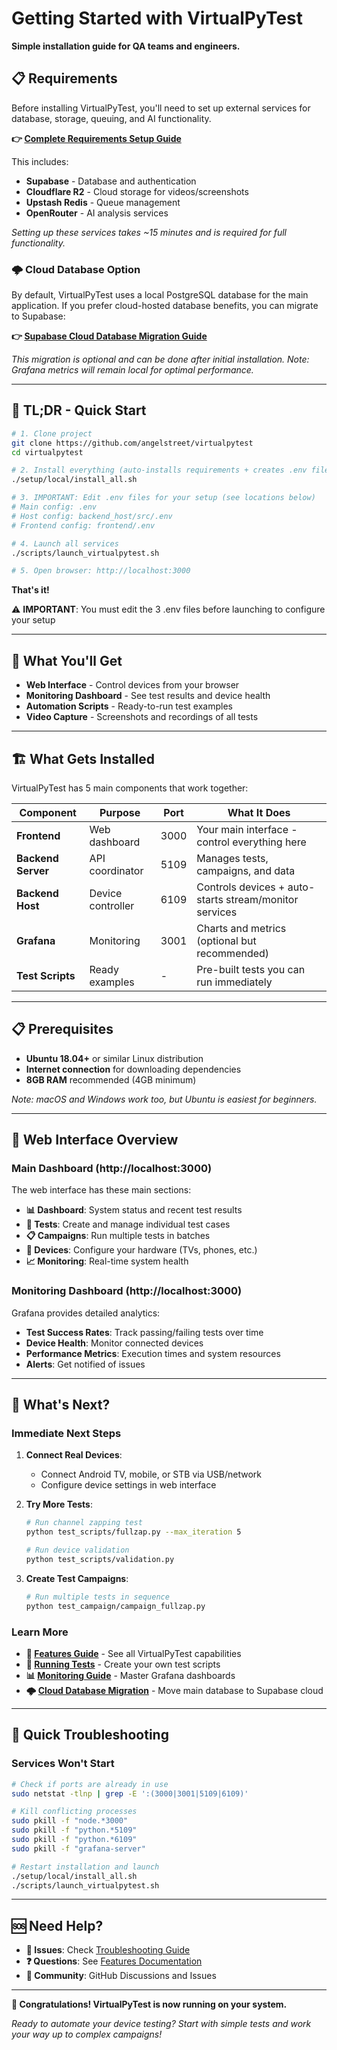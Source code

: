 # Getting Started with VirtualPyTest

**Simple installation guide for QA teams and engineers.**

## 📋 **Requirements**

Before installing VirtualPyTest, you'll need to set up external services for database, storage, queuing, and AI functionality.

**👉 [Complete Requirements Setup Guide](requirements.md)**

This includes:
- **Supabase** - Database and authentication
- **Cloudflare R2** - Cloud storage for videos/screenshots  
- **Upstash Redis** - Queue management
- **OpenRouter** - AI analysis services

*Setting up these services takes ~15 minutes and is required for full functionality.*

### 🌩️ **Cloud Database Option**

By default, VirtualPyTest uses a local PostgreSQL database for the main application. If you prefer cloud-hosted database benefits, you can migrate to Supabase:

**👉 [Supabase Cloud Database Migration Guide](supabase_cloud.md)**

*This migration is optional and can be done after initial installation. Note: Grafana metrics will remain local for optimal performance.*

---

## 🚀 **TL;DR - Quick Start**

```bash
# 1. Clone project
git clone https://github.com/angelstreet/virtualpytest
cd virtualpytest

# 2. Install everything (auto-installs requirements + creates .env files)
./setup/local/install_all.sh

# 3. IMPORTANT: Edit .env files for your setup (see locations below)
# Main config: .env
# Host config: backend_host/src/.env  
# Frontend config: frontend/.env

# 4. Launch all services
./scripts/launch_virtualpytest.sh

# 5. Open browser: http://localhost:3000
```

**That's it!**

⚠️ **IMPORTANT**: You must edit the 3 .env files before launching to configure your setup

---

## 🎯 **What You'll Get**

- **Web Interface** - Control devices from your browser
- **Monitoring Dashboard** - See test results and device health
- **Automation Scripts** - Ready-to-run test examples
- **Video Capture** - Screenshots and recordings of all tests

---

## 🏗️ **What Gets Installed**

VirtualPyTest has 5 main components that work together:

| Component | Purpose | Port | What It Does |
|-----------|---------|------|--------------|
| **Frontend** | Web dashboard | 3000 | Your main interface - control everything here |
| **Backend Server** | API coordinator | 5109 | Manages tests, campaigns, and data |
| **Backend Host** | Device controller | 6109 | Controls devices + auto-starts stream/monitor services |
| **Grafana** | Monitoring | 3001 | Charts and metrics (optional but recommended) |
| **Test Scripts** | Ready examples | - | Pre-built tests you can run immediately |

---

## 📋 **Prerequisites**

- **Ubuntu 18.04+** or similar Linux distribution
- **Internet connection** for downloading dependencies
- **8GB RAM** recommended (4GB minimum)

*Note: macOS and Windows work too, but Ubuntu is easiest for beginners.*

---

## 🔧 **Web Interface Overview**

### Main Dashboard (http://localhost:3000)

The web interface has these main sections:

- **📊 Dashboard**: System status and recent test results
- **🧪 Tests**: Create and manage individual test cases
- **📋 Campaigns**: Run multiple tests in batches
- **🔧 Devices**: Configure your hardware (TVs, phones, etc.)
- **📈 Monitoring**: Real-time system health

### Monitoring Dashboard (http://localhost:3000)

Grafana provides detailed analytics:

- **Test Success Rates**: Track passing/failing tests over time
- **Device Health**: Monitor connected devices
- **Performance Metrics**: Execution times and system resources
- **Alerts**: Get notified of issues

---

## 🚀 **What's Next?**

### Immediate Next Steps

1. **Connect Real Devices**: 
   - Connect Android TV, mobile, or STB via USB/network
   - Configure device settings in web interface

2. **Try More Tests**:
   ```bash
   # Run channel zapping test
   python test_scripts/fullzap.py --max_iteration 5
   
   # Run device validation
   python test_scripts/validation.py
   ```

3. **Create Test Campaigns**:
   ```bash
   # Run multiple tests in sequence
   python test_campaign/campaign_fullzap.py
   ```

### Learn More

- **📖 [Features Guide](features.md)** - See all VirtualPyTest capabilities
- **🧪 [Running Tests](running-tests.md)** - Create your own test scripts  
- **📊 [Monitoring Guide](monitoring.md)** - Master Grafana dashboards
- **🌩️ [Cloud Database Migration](supabase_cloud.md)** - Move main database to Supabase cloud

---

## 🔧 **Quick Troubleshooting**

### Services Won't Start
```bash
# Check if ports are already in use
sudo netstat -tlnp | grep -E ':(3000|3001|5109|6109)'

# Kill conflicting processes
sudo pkill -f "node.*3000"
sudo pkill -f "python.*5109"
sudo pkill -f "python.*6109"
sudo pkill -f "grafana-server"

# Restart installation and launch
./setup/local/install_all.sh
./scripts/launch_virtualpytest.sh
```
---

## 🆘 **Need Help?**

- **🐛 Issues**: Check [Troubleshooting Guide](troubleshooting.md)
- **❓ Questions**: See [Features Documentation](features.md)  
- **💬 Community**: GitHub Discussions and Issues

---

**🎉 Congratulations! VirtualPyTest is now running on your system.**

*Ready to automate your device testing? Start with simple tests and work your way up to complex campaigns!*
